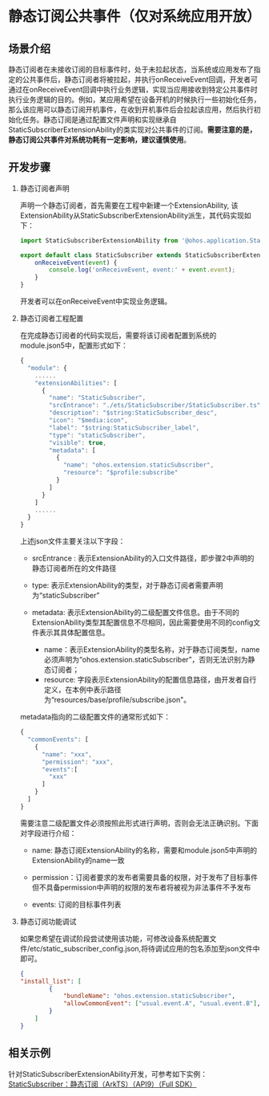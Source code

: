 # 静态订阅公共事件（仅对系统应用开放）

## 场景介绍

静态订阅者在未接收订阅的目标事件时，处于未拉起状态，当系统或应用发布了指定的公共事件后，静态订阅者将被拉起，并执行onReceiveEvent回调，开发者可通过在onReceiveEvent回调中执行业务逻辑，实现当应用接收到特定公共事件时执行业务逻辑的目的。例如，某应用希望在设备开机的时候执行一些初始化任务，那么该应用可以静态订阅开机事件，在收到开机事件后会拉起该应用，然后执行初始化任务。静态订阅是通过配置文件声明和实现继承自StaticSubscriberExtensionAbility的类实现对公共事件的订阅。**需要注意的是，静态订阅公共事件对系统功耗有一定影响，建议谨慎使用**。



## 开发步骤

1. 静态订阅者声明

   声明一个静态订阅者，首先需要在工程中新建一个ExtensionAbility, 该ExtensionAbility从StaticSubscriberExtensionAbility派生，其代码实现如下：

   ```ts
   import StaticSubscriberExtensionAbility from '@ohos.application.StaticSubscriberExtensionAbility'
   
   export default class StaticSubscriber extends StaticSubscriberExtensionAbility {
       onReceiveEvent(event) {
           console.log('onReceiveEvent, event:' + event.event);
       }
   }
   ```

   开发者可以在onReceiveEvent中实现业务逻辑。

   

2. 静态订阅者工程配置

   在完成静态订阅者的代码实现后，需要将该订阅者配置到系统的module.json5中，配置形式如下：

   ```ts
   {
     "module": {
       ......
       "extensionAbilities": [
         {
           "name": "StaticSubscriber",
           "srcEntrance": "./ets/StaticSubscriber/StaticSubscriber.ts",
           "description": "$string:StaticSubscriber_desc",
           "icon": "$media:icon",
           "label": "$string:StaticSubscriber_label",
           "type": "staticSubscriber",
           "visible": true,
           "metadata": [
             {
               "name": "ohos.extension.staticSubscriber",
               "resource": "$profile:subscribe"
             }
           ]
         }
       ]
       ......
     }
   }
   ```

   上述json文件主要关注以下字段：

   - srcEntrance : 表示ExtensionAbility的入口文件路径，即步骤2中声明的静态订阅者所在的文件路径

   - type: 表示ExtensionAbility的类型，对于静态订阅者需要声明为“staticSubscriber”

   - metadata: 表示ExtensionAbility的二级配置文件信息。由于不同的ExtensionAbility类型其配置信息不尽相同，因此需要使用不同的config文件表示其具体配置信息。
        - name：表示ExtensionAbility的类型名称，对于静态订阅类型，name必须声明为“ohos.extension.staticSubscriber”，否则无法识别为静态订阅者；
        - resource: 字段表示ExtensionAbility的配置信息路径，由开发者自行定义，在本例中表示路径为“resources/base/profile/subscribe.json"。

   metadata指向的二级配置文件的通常形式如下：

   ```ts
   {
     "commonEvents": [
       {
         "name": "xxx",
         "permission": "xxx",
         "events":[
           "xxx"
         ]
       }
     ]
   }
   ```

   需要注意二级配置文件必须按照此形式进行声明，否则会无法正确识别。下面对字段进行介绍：

   - name: 静态订阅ExtensionAbility的名称，需要和module.json5中声明的ExtensionAbility的name一致

   - permission：订阅者要求的发布者需要具备的权限，对于发布了目标事件但不具备permission中声明的权限的发布者将被视为非法事件不予发布

   - events: 订阅的目标事件列表

3. 静态订阅功能调试

    如果您希望在调试阶段尝试使用该功能，可修改设备系统配置文件/etc/static_subscriber_config.json,将待调试应用的包名添加至json文件中即可。

    ```json
   {
    "install_list": [
            {
                "bundleName": "ohos.extension.staticSubscriber",
                "allowCommonEvent": ["usual.event.A", "usual.event.B"],
            }
        ]
    }
   ```
## 相关示例

针对StaticSubscriberExtensionAbility开发，可参考如下实例：[StaticSubscriber：静态订阅（ArkTS）（API9）（Full SDK）](https://gitee.com/openharmony/applications_app_samples/tree/master/ability/StaticSubscriber)


